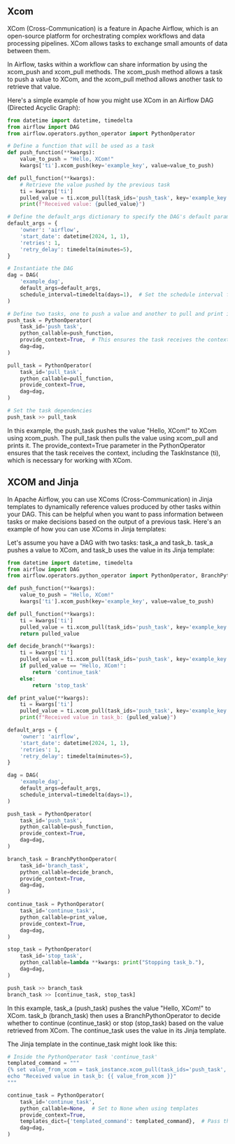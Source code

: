 ## Xcom
XCom (Cross-Communication) is a feature in Apache Airflow, which is an open-source platform for orchestrating complex 
workflows and data processing pipelines. XCom allows tasks to exchange small amounts of data between them.

In Airflow, tasks within a workflow can share information by using the xcom_push and xcom_pull methods. The xcom_push
method allows a task to push a value to XCom, and the xcom_pull method allows another task to retrieve that value.

Here's a simple example of how you might use XCom in an Airflow DAG (Directed Acyclic Graph):

```python
from datetime import datetime, timedelta
from airflow import DAG
from airflow.operators.python_operator import PythonOperator

# Define a function that will be used as a task
def push_function(**kwargs):
    value_to_push = "Hello, XCom!"
    kwargs['ti'].xcom_push(key='example_key', value=value_to_push)

def pull_function(**kwargs):
    # Retrieve the value pushed by the previous task
    ti = kwargs['ti']
    pulled_value = ti.xcom_pull(task_ids='push_task', key='example_key')
    print(f"Received value: {pulled_value}")

# Define the default_args dictionary to specify the DAG's default parameters
default_args = {
    'owner': 'airflow',
    'start_date': datetime(2024, 1, 1),
    'retries': 1,
    'retry_delay': timedelta(minutes=5),
}

# Instantiate the DAG
dag = DAG(
    'example_dag',
    default_args=default_args,
    schedule_interval=timedelta(days=1),  # Set the schedule interval for the DAG
)

# Define two tasks, one to push a value and another to pull and print it
push_task = PythonOperator(
    task_id='push_task',
    python_callable=push_function,
    provide_context=True,  # This ensures the task receives the context (including the TaskInstance)
    dag=dag,
)

pull_task = PythonOperator(
    task_id='pull_task',
    python_callable=pull_function,
    provide_context=True,
    dag=dag,
)

# Set the task dependencies
push_task >> pull_task

```

In this example, the push_task pushes the value "Hello, XCom!" to XCom using xcom_push. The pull_task then pulls the 
value using xcom_pull and prints it. The provide_context=True parameter in the PythonOperator ensures that the task 
receives the context, including the TaskInstance (ti), which is necessary for working with XCom.


## XCOM and Jinja 
In Apache Airflow, you can use XComs (Cross-Communication) in Jinja templates to dynamically reference values produced
by other tasks within your DAG. This can be helpful when you want to pass information between tasks or make decisions
based on the output of a previous task. Here's an example of how you can use XComs in Jinja templates:

Let's assume you have a DAG with two tasks: task_a and task_b. task_a pushes a value to XCom, and task_b uses the value
in its Jinja template:

```python
from datetime import datetime, timedelta
from airflow import DAG
from airflow.operators.python_operator import PythonOperator, BranchPythonOperator

def push_function(**kwargs):
    value_to_push = "Hello, XCom!"
    kwargs['ti'].xcom_push(key='example_key', value=value_to_push)

def pull_function(**kwargs):
    ti = kwargs['ti']
    pulled_value = ti.xcom_pull(task_ids='push_task', key='example_key')
    return pulled_value

def decide_branch(**kwargs):
    ti = kwargs['ti']
    pulled_value = ti.xcom_pull(task_ids='push_task', key='example_key')
    if pulled_value == "Hello, XCom!":
        return 'continue_task'
    else:
        return 'stop_task'

def print_value(**kwargs):
    ti = kwargs['ti']
    pulled_value = ti.xcom_pull(task_ids='push_task', key='example_key')
    print(f"Received value in task_b: {pulled_value}")

default_args = {
    'owner': 'airflow',
    'start_date': datetime(2024, 1, 1),
    'retries': 1,
    'retry_delay': timedelta(minutes=5),
}

dag = DAG(
    'example_dag',
    default_args=default_args,
    schedule_interval=timedelta(days=1),
)

push_task = PythonOperator(
    task_id='push_task',
    python_callable=push_function,
    provide_context=True,
    dag=dag,
)

branch_task = BranchPythonOperator(
    task_id='branch_task',
    python_callable=decide_branch,
    provide_context=True,
    dag=dag,
)

continue_task = PythonOperator(
    task_id='continue_task',
    python_callable=print_value,
    provide_context=True,
    dag=dag,
)

stop_task = PythonOperator(
    task_id='stop_task',
    python_callable=lambda **kwargs: print("Stopping task_b."),
    dag=dag,
)

push_task >> branch_task
branch_task >> [continue_task, stop_task]

```

In this example, task_a (push_task) pushes the value "Hello, XCom!" to XCom. task_b (branch_task) then uses a 
BranchPythonOperator to decide whether to continue (continue_task) or stop (stop_task) based on the value retrieved from XCom. The continue_task uses the value in its Jinja template.

The Jinja template in the continue_task might look like this:

```python
# Inside the PythonOperator task 'continue_task'
templated_command = """
{% set value_from_xcom = task_instance.xcom_pull(task_ids='push_task', key='example_key') %}
echo "Received value in task_b: {{ value_from_xcom }}"
"""

continue_task = PythonOperator(
    task_id='continue_task',
    python_callable=None,  # Set to None when using templates
    provide_context=True,
    templates_dict={'templated_command': templated_command},  # Pass the template to the task
    dag=dag,
)

```

